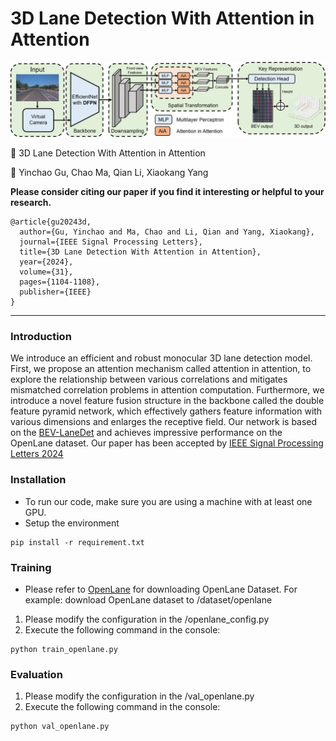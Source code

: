 # 3D Lane Detection With Attention in Attention

![image](image/main_structure.png)

:page_facing_up: 3D Lane Detection With Attention in Attention

:boy: Yinchao Gu, Chao Ma, Qian Li, Xiaokang Yang

**Please consider citing our paper if you find it interesting or helpful to your research.**
```
@article{gu20243d,
  author={Gu, Yinchao and Ma, Chao and Li, Qian and Yang, Xiaokang},
  journal={IEEE Signal Processing Letters}, 
  title={3D Lane Detection With Attention in Attention}, 
  year={2024},
  volume={31},
  pages={1104-1108},
  publisher={IEEE}
}
```

---

### Introduction

We introduce an efficient and robust monocular 3D lane detection model. First, we propose an attention mechanism called attention in attention, to explore the relationship between various correlations and mitigates mismatched correlation problems in attention computation. Furthermore, we introduce a novel feature fusion structure in the backbone called the double feature pyramid network, which effectively gathers feature information with various dimensions and enlarges the receptive field. Our network is based on the [BEV-LaneDet](https://arxiv.org/abs/2210.06006) and achieves impressive performance on the OpenLane dataset. Our paper has been accepted by [IEEE Signal Processing Letters 2024](https://ieeexplore.ieee.org/abstract/document/10500508)

### Installation
- To run our code, make sure you are using a machine with at least one GPU.
- Setup the environment 
```
pip install -r requirement.txt
```

### Training
- Please refer to [OpenLane](https://github.com/OpenPerceptionX/OpenLane) for downloading OpenLane Dataset. For example: download OpenLane dataset to /dataset/openlane

1. Please modify the configuration in the /openlane_config.py
2. Execute the following command in the console:
```
python train_openlane.py
```

### Evaluation
1. Please modify the configuration in the /val_openlane.py
2. Execute the following command in the console:
```
python val_openlane.py
```
